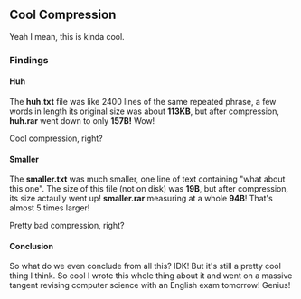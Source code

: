 ## Cool Compression

Yeah I mean, this is kinda cool.

### Findings

#### Huh

The **huh.txt** file was like 2400 lines of the same repeated phrase, a few words in length
its original size was about **113KB**, but after compression, **huh.rar** went down to only **157B!** Wow!

Cool compression, right?

#### Smaller

The **smaller.txt** was much smaller, one line of text containing "what about this one". The size of this file (not on disk) was **19B**, but after compression, its size actaully went up! **smaller.rar** measuring at a whole **94B**! That's almost 5 times larger! 

Pretty bad compression, right?

#### Conclusion

So what do we even conclude from all this? IDK! But it's still a pretty cool thing I think. So cool I wrote this whole thing about it and went on a massive tangent revising computer science with an English exam tomorrow! Genius!
